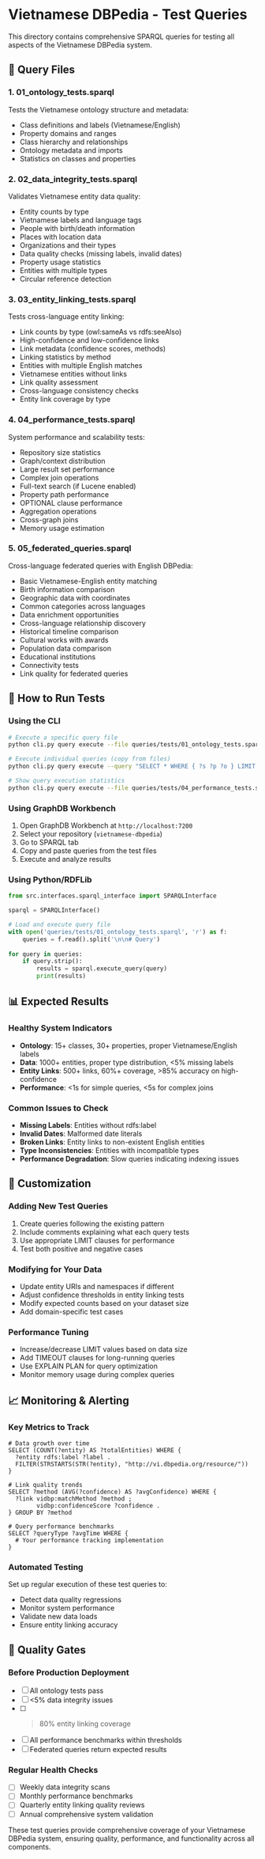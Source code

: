 # Vietnamese DBPedia - Test Queries

This directory contains comprehensive SPARQL queries for testing all aspects of the Vietnamese DBPedia system.

## 📁 Query Files

### 1. **01_ontology_tests.sparql**
Tests the Vietnamese ontology structure and metadata:
- Class definitions and labels (Vietnamese/English)
- Property domains and ranges  
- Class hierarchy and relationships
- Ontology metadata and imports
- Statistics on classes and properties

### 2. **02_data_integrity_tests.sparql**
Validates Vietnamese entity data quality:
- Entity counts by type
- Vietnamese labels and language tags
- People with birth/death information
- Places with location data
- Organizations and their types
- Data quality checks (missing labels, invalid dates)
- Property usage statistics
- Entities with multiple types
- Circular reference detection

### 3. **03_entity_linking_tests.sparql**
Tests cross-language entity linking:
- Link counts by type (owl:sameAs vs rdfs:seeAlso)
- High-confidence and low-confidence links
- Link metadata (confidence scores, methods)
- Linking statistics by method
- Entities with multiple English matches
- Vietnamese entities without links
- Link quality assessment
- Cross-language consistency checks
- Entity link coverage by type

### 4. **04_performance_tests.sparql**
System performance and scalability tests:
- Repository size statistics
- Graph/context distribution
- Large result set performance
- Complex join operations
- Full-text search (if Lucene enabled)
- Property path performance
- OPTIONAL clause performance
- Aggregation operations
- Cross-graph joins
- Memory usage estimation

### 5. **05_federated_queries.sparql**
Cross-language federated queries with English DBPedia:
- Basic Vietnamese-English entity matching
- Birth information comparison
- Geographic data with coordinates
- Common categories across languages
- Data enrichment opportunities
- Cross-language relationship discovery
- Historical timeline comparison
- Cultural works with awards
- Population data comparison
- Educational institutions
- Connectivity tests
- Link quality for federated queries

## 🚀 How to Run Tests

### Using the CLI
```bash
# Execute a specific query file
python cli.py query execute --file queries/tests/01_ontology_tests.sparql --format table

# Execute individual queries (copy from files)
python cli.py query execute --query "SELECT * WHERE { ?s ?p ?o } LIMIT 5" --format json

# Show query execution statistics
python cli.py query execute --file queries/tests/04_performance_tests.sparql --format table --stats
```

### Using GraphDB Workbench
1. Open GraphDB Workbench at `http://localhost:7200`
2. Select your repository (`vietnamese-dbpedia`)
3. Go to SPARQL tab
4. Copy and paste queries from the test files
5. Execute and analyze results

### Using Python/RDFLib
```python
from src.interfaces.sparql_interface import SPARQLInterface

sparql = SPARQLInterface()

# Load and execute query file
with open('queries/tests/01_ontology_tests.sparql', 'r') as f:
    queries = f.read().split('\n\n# Query')
    
for query in queries:
    if query.strip():
        results = sparql.execute_query(query)
        print(results)
```

## 📊 Expected Results

### Healthy System Indicators
- **Ontology**: 15+ classes, 30+ properties, proper Vietnamese/English labels
- **Data**: 1000+ entities, proper type distribution, <5% missing labels
- **Entity Links**: 500+ links, 60%+ coverage, >85% accuracy on high-confidence
- **Performance**: <1s for simple queries, <5s for complex joins

### Common Issues to Check
- **Missing Labels**: Entities without rdfs:label
- **Invalid Dates**: Malformed date literals
- **Broken Links**: Entity links to non-existent English entities  
- **Type Inconsistencies**: Entities with incompatible types
- **Performance Degradation**: Slow queries indicating indexing issues

## 🔧 Customization

### Adding New Test Queries
1. Create queries following the existing pattern
2. Include comments explaining what each query tests
3. Use appropriate LIMIT clauses for performance
4. Test both positive and negative cases

### Modifying for Your Data
- Update entity URIs and namespaces if different
- Adjust confidence thresholds in entity linking tests
- Modify expected counts based on your dataset size
- Add domain-specific test cases

### Performance Tuning
- Increase/decrease LIMIT values based on data size
- Add TIMEOUT clauses for long-running queries
- Use EXPLAIN PLAN for query optimization
- Monitor memory usage during complex queries

## 📈 Monitoring & Alerting

### Key Metrics to Track
```sparql
# Data growth over time
SELECT (COUNT(?entity) AS ?totalEntities) WHERE {
  ?entity rdfs:label ?label .
  FILTER(STRSTARTS(STR(?entity), "http://vi.dbpedia.org/resource/"))
}

# Link quality trends
SELECT ?method (AVG(?confidence) AS ?avgConfidence) WHERE {
  ?link vidbp:matchMethod ?method ;
        vidbp:confidenceScore ?confidence .
} GROUP BY ?method

# Query performance benchmarks
SELECT ?queryType ?avgTime WHERE {
  # Your performance tracking implementation
}
```

### Automated Testing
Set up regular execution of these test queries to:
- Detect data quality regressions
- Monitor system performance
- Validate new data loads
- Ensure entity linking accuracy

## 🎯 Quality Gates

### Before Production Deployment
- [ ] All ontology tests pass
- [ ] <5% data integrity issues  
- [ ] >80% entity linking coverage
- [ ] All performance benchmarks within thresholds
- [ ] Federated queries return expected results

### Regular Health Checks
- [ ] Weekly data integrity scans
- [ ] Monthly performance benchmarks
- [ ] Quarterly entity linking quality reviews
- [ ] Annual comprehensive system validation

These test queries provide comprehensive coverage of your Vietnamese DBPedia system, ensuring quality, performance, and functionality across all components.